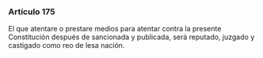### Artículo 175 ###

El que atentare o prestare medios para atentar contra la presente Constitución después de sancionada y publicada, será reputado, juzgado y castigado como reo de lesa nación.
